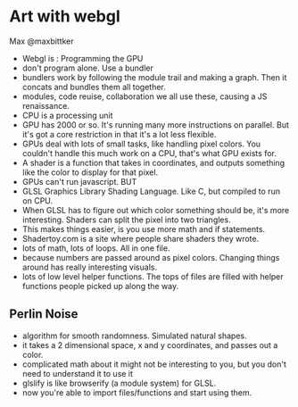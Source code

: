 # Art with webgl

Max @maxbittker

- Webgl is : Programming the GPU
- don't program alone. Use a bundler
- bundlers work by following the module trail and making a graph. Then it concats and bundles them all together. 
- modules, code reuise, collaboration we all use these, causing a JS renaissance. 
- CPU is a processing unit
- GPU has 2000 or so. It's running many more instructions on parallel. But it's got a core restriction in that it's a lot less flexible. 
- GPUs deal with lots of small tasks, like handling pixel colors. You couldn't handle this much work on a CPU, that's what GPU exists for.
- A shader is a function that takes in coordinates, and outputs something like the color to display for that pixel. 
- GPUs can't run javascript. BUT
- GLSL Graphics Library Shading Language. Like C, but compiled to run on CPU. 
- When GLSL has to figure out which color something should be, it's more interesting. Shaders can split the pixel into two triangles. 
- This makes things easier, is you use more math and if statements. 
- Shadertoy.com is a site where people share shaders they wrote.
- lots of math, lots of loops. All in one file. 
- because numbers are passed around as pixel colors. Changing things around has really interesting visuals. 
- lots of low level helper functions. The tops of files are filled with helper functions people picked up along the way. 

## Perlin Noise
- algorithm for smooth randomness. Simulated natural shapes. 
- it takes a 2 dimensional space, x and y coordinates, and passes out a color. 
- complicated math about it might not be interesting to you, but you don't need to understand it to use it
- glslify is like browserify (a module system) for GLSL. 
- now you're able to import files/functions and start using them. 